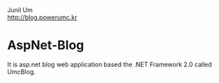 Junil Um  
http://blog.powerumc.kr

AspNet-Blog
===========

It is asp.net blog web application based the .NET Framework 2.0 called UmcBlog.
